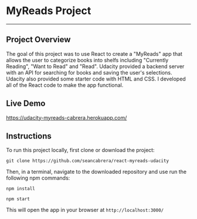 # MyReads Project
---

## Project Overview

The goal of this project was to use React to create a "MyReads" app that allows the user to categorize books into shelfs including "Currently Reading", "Want to Read" and "Read". Udacity provided a backend server with an API for searching for books and saving the user's selections. Udacity also provided some starter code with HTML and CSS. I developed all of the React code to make the app functional.

## Live Demo
https://udacity-myreads-cabrera.herokuapp.com/

## Instructions

To run this project locally, first clone or download the project:

`git clone https://github.com/seancabrera/react-myreads-udacity`

Then, in a terminal, navigate to the downloaded repository and use run the following npm commands:

`npm install`

`npm start`

This will open the app in your browser at 
`http://localhost:3000/`
